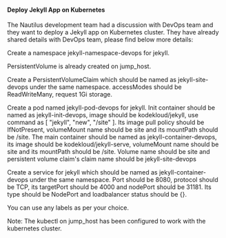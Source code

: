 #### Deploy Jekyll App on Kubernetes

The Nautilus development team had a discussion with DevOps team and they want to deploy a Jekyll app on Kubernetes cluster. They have already shared details with DevOps team, please find below more details:


Create a namespace jekyll-namespace-devops for jekyll.

PersistentVolume is already created on jump_host.

Create a PersistentVolumeClaim which should be named as jekyll-site-devops under the same namespace. accessModes should be ReadWriteMany, request 1Gi storage.

Create a pod named jekyll-pod-devops for jekyll. Init container should be named as jekyll-init-devops, image should be kodekloud/jekyll, use command as [ "jekyll", "new", "/site" ]. Its image pull policy should be IfNotPresent, volumeMount name should be site and its mountPath should be /site. The main container should be named as jekyll-container-devops, its image should be kodekloud/jekyll-serve, volumeMount name should be site and its mountPath should be /site. Volume name should be site and persistent volume claim's claim name should be jekyll-site-devops

Create a service for jekyll which should be named as jekyll-container-devops under the same namespace. Port should be 8080, protocol should be TCP, its targetPort should be 4000 and nodePort should be 31181. Its type should be NodePort and loadbalancer status should be {}.

You can use any labels as per your choice.

Note: The kubectl on jump_host has been configured to work with the kubernetes cluster.
